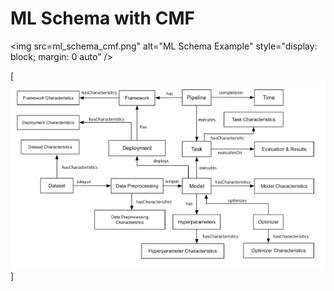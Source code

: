 # ML Schema with CMF

<img src=ml_schema_cmf.png" alt="ML Schema Example" style="display: block; margin: 0 auto" />
                                                                                                       
[![ML Schema](ml_schema_cmf.png)]
